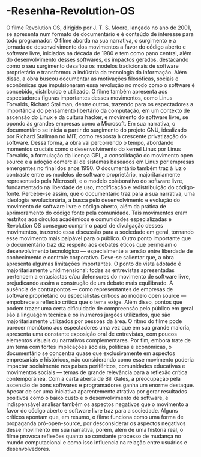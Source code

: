 # -Resenha-Revolution-OS
O filme Revolution OS, dirigido por J. T. S. Moore, lançado no ano de 2001, se apresenta num formato de documentário e é conteúdo de interesse para todo programador. O filme aborda na sua narrativa, o surgimento e a jornada de desenvolvimento dos movimentos a favor do código aberto e software livre, iniciados na década de 1980 e tem como pano central, além do desenvolvimento desses softwares, os impactos gerados, destacando como o seu surgimento desafiou os modelos tradicionais de software proprietário e transformou a indústria da tecnologia da informação. Além disso, a obra buscou documentar as motivações filosóficas, sociais e econômicas que impulsionaram essa revolução no modo como o software é concebido, distribuído e utilizado. O filme também apresenta aos espectadores figuras importantes desses movimentos, como Linus Torvalds, Richard Stallman, dentre outros, trazendo para os espectadores a importância do pensamento libertário da computação, em um contexto de ascensão do Linux e da cultura hacker, e movimento do software livre, se opondo às grandes empresas como a Microsoft. 
Em sua narrativa, o documentário se inicia a partir do surgimento do projeto GNU, idealizado por Richard Stallman no MIT, como resposta à crescente privatização do software. Dessa forma, a obra vai percorrendo o tempo, abordando momentos cruciais como o desenvolvimento do kernel Linux por Linus Torvalds, a formulação da licença GPL, a consolidação do movimento open source e a adoção comercial de sistemas baseados em Linux por empresas emergentes no final dos anos 1990. O documentário também traz à luz o contraste entre os modelos de software proprietário, majoritariamente representado pela Microsoft, e o modelo colaborativo do software livre, fundamentado na liberdade de uso, modificação e redistribuição do código-fonte. Percebe-se assim, que o documentário traz para a sua narrativa, uma ideologia revolucionária, a busca pelo desenvolvimento e evolução do movimento de software livre e código aberto, além da prática de aprimoramento do código fonte pela comunidade. 
Tais movimentos eram restritos aos círculos acadêmicos e comunidades especializadas e Revolution OS consegue cumprir o papel de divulgação desses movimentos, trazendo essa discussão para a sociedade em geral, tornando esse movimento mais palpável para o público. Outro ponto importante que o documentário traz diz respeito aos debates éticos que permeiam o desenvolvimento tecnológico — especialmente a tensão entre liberdade de conhecimento e controle corporativo.
Deve-se salientar que, a obra apresenta algumas limitações importantes. O ponto de vista adotado é majoritariamente unidimensional: todas as entrevistas apresentadas pertencem a entusiastas e/ou defensores do movimento de software livre, prejudicando assim a construção de um debate mais equilibrado. A ausência de contrapontos — como representantes de empresas de software proprietário ou especialistas críticos ao modelo open source — empobrece a reflexão crítica que o tema exige. Além disso, pontos que podem trazer uma certa dificuldade de compreensão pelo público em geral são a linguagem técnica e os inúmeros jargões utilizados, que são majoritariamente utilizados por pessoas da área. O ritmo do filme pode parecer monótono aos espectadores uma vez que em sua grande maioria, apresenta uma constante exposição oral de entrevistas, com poucos elementos visuais ou narrativos complementares. Por fim, embora trate de um tema com fortes implicações sociais, políticas e econômicas, o documentário se concentra quase que exclusivamente em aspectos empresariais e históricos, não considerando como esse movimento poderia impactar socialmente nos países periféricos, comunidades educativas e movimentos sociais — temas de grande relevância para a reflexão crítica contemporânea.
Com a carta aberta de Bill Gates, a preocupação pela ascensão de bons softwares e programadores ganha um enorme destaque. Apesar de ser uma iniciativa aparentemente atrativa por gerar resultados positivos como o baixo custo e o desenvolvimento de software, é indispensável analisar também os aspectos negativos que o movimento a favor do código aberto e software livre traz para a sociedade. Alguns críticos apontam que, em resumo, o filme funciona como uma forma de propaganda pró-open-source, por desconsiderar os aspectos negativos desse movimento em sua narrativa, porém, além de uma história real, o filme provoca reflexões quanto ao constante processo de mudança no mundo computacional e como isso influencia na relação entre usuários e desenvolvedores.
